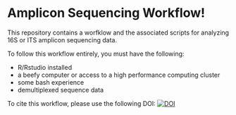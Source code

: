 # Amplicon Sequencing Workflow!

This repository contains a worfklow and the associated scripts for analyzing 16S or ITS amplicon sequencing data.

To follow this workflow entirely, you must have the following:
- R/Rstudio installed
- a beefy computer or access to a high performance computing cluster
- some bash experience
- demultiplexed sequence data

To cite this workflow, please use the following DOI:
[![DOI](https://zenodo.org/badge/414102702.svg)](https://zenodo.org/badge/latestdoi/414102702)

